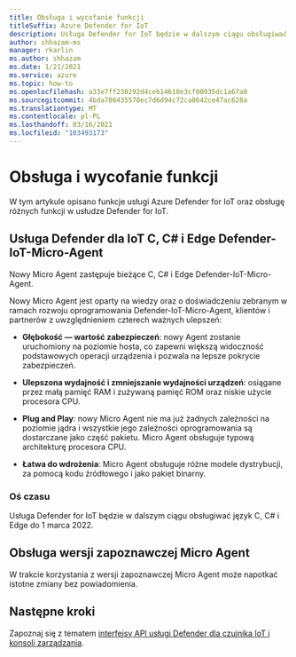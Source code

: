 ```yaml
---
title: Obsługa i wycofanie funkcji
titleSuffix: Azure Defender for IoT
description: Usługa Defender for IoT będzie w dalszym ciągu obsługiwać język C, C# i Edge do 1 marca 2022.
author: shhazam-ms
manager: rkarlin
ms.author: shhazam
ms.date: 1/21/2021
ms.service: azure
ms.topic: how-to
ms.openlocfilehash: a33e7ff230292d4ceb14610e3cf00935dc1a67a0
ms.sourcegitcommit: 4bda786435578ec7d6d94c72ca8642ce47ac628a
ms.translationtype: MT
ms.contentlocale: pl-PL
ms.lasthandoff: 03/16/2021
ms.locfileid: "103493173"
---
```

# <a name="feature-support-and-retirement"></a>Obsługa i wycofanie funkcji

W tym artykule opisano funkcje usługi Azure Defender for IoT oraz obsługę różnych funkcji w usłudze Defender for IoT.

## <a name="defender-for-iot-c-c-and-edge-defender-iot-micro-agent-deprecation"></a>Usługa Defender dla IoT C, C# i Edge Defender-IoT-Micro-Agent

Nowy Micro Agent zastępuje bieżące C, C# i Edge Defender-IoT-Micro-Agent.  

Nowy Micro Agent jest oparty na wiedzy oraz o doświadczeniu zebranym w ramach rozwoju oprogramowania Defender-IoT-Micro-Agent, klientów i partnerów z uwzględnieniem czterech ważnych ulepszeń: 

- **Głębokość — wartość zabezpieczeń**: nowy Agent zostanie uruchomiony na poziomie hosta, co zapewni większą widoczność podstawowych operacji urządzenia i pozwala na lepsze pokrycie zabezpieczeń.

- **Ulepszona wydajność i zmniejszanie wydajności urządzeń**: osiągane przez małą pamięć RAM i zużywaną pamięć ROM oraz niskie użycie procesora CPU.  

- **Plug and Play**: nowy Micro Agent nie ma już żadnych zależności na poziomie jądra i wszystkie jego zależności oprogramowania są dostarczane jako część pakietu. Micro Agent obsługuje typową architekturę procesora CPU.

- **Łatwa do wdrożenia**: Micro Agent obsługuje różne modele dystrybucji, za pomocą kodu źródłowego i jako pakiet binarny. 

### <a name="timeline"></a>Oś czasu 

Usługa Defender for IoT będzie w dalszym ciągu obsługiwać język C, C# i Edge do 1 marca 2022. 

## <a name="micro-agent-preview-support"></a>Obsługa wersji zapoznawczej Micro Agent

W trakcie korzystania z wersji zapoznawczej Micro Agent może napotkać istotne zmiany bez powiadomienia.

## <a name="next-steps"></a>Następne kroki

Zapoznaj się z tematem [interfejsy API usługi Defender dla czujnika IoT i konsoli zarządzania](references-work-with-defender-for-iot-apis.md).